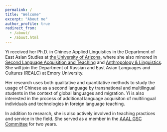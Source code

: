 ```yaml
---
permalink: /
title: "Welcome"
excerpt: "About me"
author_profile: true
redirect_from: 
  - /about/
  - /about.html
---
```


Yi received her Ph.D. in Chinese Applied Linguistics in the Department of East Asian Studies at [the University of Arizona](https://eas.arizona.edu/people/yiw), where she also minored in [Second Language Acquisition and Teaching](https://slat.arizona.edu/) and [Anthropology & Linguistics](https://anthropology.arizona.edu/content/linguistic-anthropology). She will join the Department of Russian and East Asian Languages and Cultures (REALC) at Emory University.

Her research uses both qualitative and quantitative methods to study the usage of Chinese as a second language by transnational and multilingual students in the context of global languages and migration. Yi is also interested in the process of additional language acquisiton of multilingual individuals and technologies in foreign language teaching.

In addition to research, she is also actively involved in teaching practices and service in the field. She served as a member in the [AAAL GSC Committee](https://www.aaal.org/graduate-student-council) for two years. 



